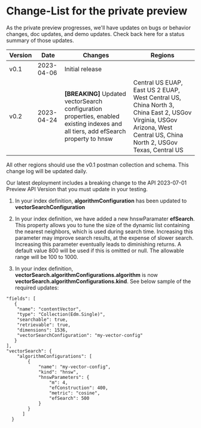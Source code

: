 # Change-List for the private preview

As the private preview progresses, we'll have updates on bugs or behavior changes, doc updates, and demo updates. Check back here for a status summary of those updates.

| Version | Date       | Changes                                                                                                                             | Regions                   |  
| ------- | ---------- | ----------------------------------------------------------------------------------------------------------------------------------- | ------------------------- |  
| v0.1    | 2023-04-06 | Initial release                                                                                                                     |                           |  
| v0.2    | 2023-04-24 | **[BREAKING]** Updated vectorSearch configuration properties, enabled existing indexes and all tiers, add efSearch property to hnsw | Central US EUAP, East US 2 EUAP, West Central US, China North 3, China East 2, USGov Virginia, USGov Arizona, West Central US, China North 2, USGov Texas, Central US |  

All other regions should use the v0.1 postman collection and schema. This change log will be updated daily.  

Our latest deployment includes a breaking change to the API 2023-07-01 Preview API Version that you must update in your testing.

1. In your index definition, **algorithmConfiguration** has been updated to **vectorSearchConfiguration**

2. In your index definition, we have added a new hnswParamater **efSearch**. This property allows you to tune the size of the dynamic list containing the nearest neighbors, which is used during search time. Increasing this parameter may improve search results, at the expense of slower search. Increasing this parameter eventually leads to diminishing returns. A default value 800 will be used if this is omitted or null. The allowable range will be 100 to 1000.

3. In your index definition, **vectorSearch.algorithmConfigurations.algorithm** is now **vectorSearch.algorithmConfigurations.kind**. See below sample of the required updates:

```
"fields": [
   {
    "name": "contentVector",
    "type": "Collection(Edm.Single)",
    "searchable": true,
    "retrievable": true,
    "dimensions": 1536,
    "vectorSearchConfiguration": "my-vector-config"
   }
],
"vectorSearch": {
    "algorithmConfigurations": [
        {
            "name": "my-vector-config",
            "kind": "hnsw",
            "hnswParameters": {
                "m": 4,
                "efConstruction": 400,
                "metric": "cosine",
                "efSearch": 500
            }
        }
      ]
  }
```
